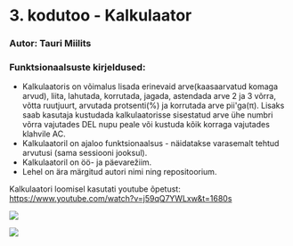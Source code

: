 # 3. kodutoo - Kalkulaator

### Autor: Tauri Miilits

 ### Funktsionaalsuste kirjeldused:
* Kalkulaatoris on võimalus lisada erinevaid arve(kaasaarvatud komaga arvud), liita, lahutada, korrutada, jagada, astendada arve 2 ja 3 võrra, võtta ruutjuurt, arvutada protsenti(%) ja korrutada arve pii'ga(π). Lisaks saab kasutaja kustudada kalkulaatorisse sisestatud arve ühe numbri võrra vajutades DEL nupu peale või kustuda kõik korraga vajutades klahvile AC.
* Kalkulaatoril on ajaloo funktsionaalsus - näidatakse varasemalt tehtud arvutusi (sama sessiooni jooksul).
* Kalkulaatoril on öö- ja päevarežiim.
* Lehel on ära märgitud autori nimi ning repositoorium.

Kalkulaatori loomisel kasutati youtube õpetust: https://www.youtube.com/watch?v=j59qQ7YWLxw&t=1680s

![](Screenshot_1_Calculator.png)

![](Screenshot_2_Calculator.png)